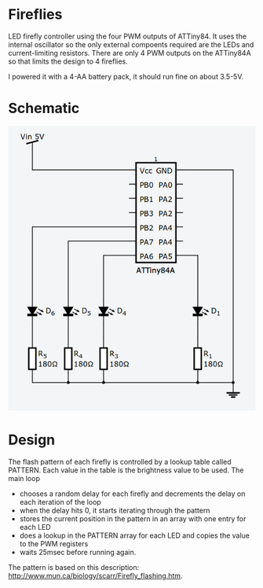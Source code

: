 Fireflies
=========

LED firefly controller using the four PWM outputs of ATTiny84.  It uses the internal oscillator so the only external compoents required are the LEDs and current-limiting resistors.  There are only 4 PWM outputs on the ATTiny84A so that limits the design to 4 fireflies.

I powered it with a 4-AA battery pack, it should run fine on about 3.5-5V.

Schematic
=========

<img src="assets/schematic.png" alt="Picture of the required schematic">

Design
======

The flash pattern of each firefly is controlled by a lookup table called PATTERN.  Each value in the table is the brightness value to be used.  The main loop

* chooses a random delay for each firefly and decrements the delay on each iteration of the loop
* when the delay hits 0, it starts iterating through the pattern
* stores the current position in the pattern in an array with one entry for each LED
* does a lookup in the PATTERN array for each LED and copies the value to the PWM registers
* waits 25msec before running again.

The pattern is based on this description: http://www.mun.ca/biology/scarr/Firefly_flashing.htm.
